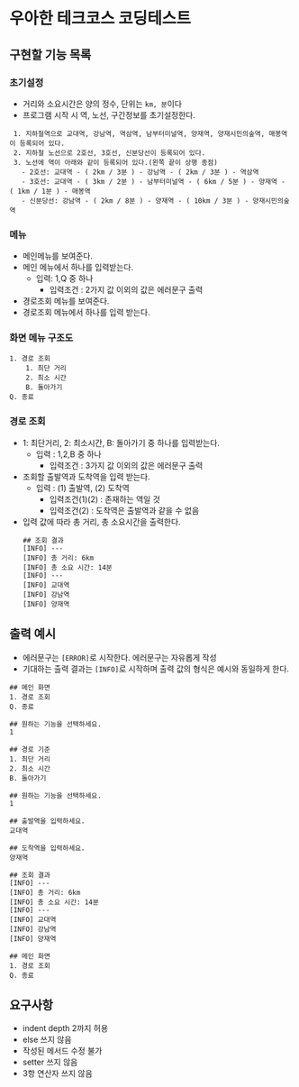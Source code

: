 # 우아한 테크코스 코딩테스트

## 구현할 기능 목록

### 초기설정

- 거리와 소요시간은 양의 정수, 단위는 `km, 분`이다
- 프로그램 시작 시 역, 노선, 구간정보를 초기설정한다.
```
 1. 지하철역으로 교대역, 강남역, 역삼역, 남부터미널역, 양재역, 양재시민의숲역, 매봉역이 등록되어 있다.
 2. 지하철 노선으로 2호선, 3호선, 신분당선이 등록되어 있다.
 3. 노선에 역이 아래와 같이 등록되어 있다.(왼쪽 끝이 상행 종점)
   - 2호선: 교대역 - ( 2km / 3분 ) - 강남역 - ( 2km / 3분 ) - 역삼역
   - 3호선: 교대역 - ( 3km / 2분 ) - 남부터미널역 - ( 6km / 5분 ) - 양재역 - ( 1km / 1분 ) - 매봉역
   - 신분당선: 강남역 - ( 2km / 8분 ) - 양재역 - ( 10km / 3분 ) - 양재시민의숲역
```

### 메뉴

- 메인메뉴를 보여준다.
- 메인 메뉴에서 하나를 입력받는다.
    - 입력: 1,Q 중 하나
        - 입력조건 : 2가지 값 이외의 값은 에러문구 출력
- 경로조회 메뉴를 보여준다.
- 경로조회 메뉴에서 하나를 입력 받는다.

### 화면 메뉴 구조도

```
1. 경로 조회
    1. 최단 거리
    2. 최소 시간
    B. 돌아가기
Q. 종료
```

### 경로 조회

- 1: 최단거리, 2: 최소시간, B: 돌아가기 중 하나를 입력받는다.
    - 입력 : 1,2,B 중 하나
        - 입력조건 : 3가지 값 이외의 값은 에러문구 출력
- 조회할 출발역과 도착역을 입력 받는다.
    - 입력 : (1) 출발역, (2) 도착역
        - 입력조건(1)(2) : 존재하는 역일 것
        - 입력조건(2) : 도착역은 출발역과 같을 수 없음
- 입력 값에 따라 총 거리, 총 소요시간을 출력한다.
    ```
  ## 조회 결과
  [INFO] ---
  [INFO] 총 거리: 6km
  [INFO] 총 소요 시간: 14분
  [INFO] ---
  [INFO] 교대역
  [INFO] 강남역
  [INFO] 양재역
  ```

## 출력 예시
- 에러문구는 `[ERROR]`로 시작한다. 에러문구는 자유롭게 작성
- 기대하는 출력 결과는 `[INFO]`로 시작하며 출력 값의 형식은 예시와 동일하게 한다.
```
## 메인 화면
1. 경로 조회
Q. 종료

## 원하는 기능을 선택하세요.
1

## 경로 기준
1. 최단 거리
2. 최소 시간
B. 돌아가기

## 원하는 기능을 선택하세요.
1

## 출발역을 입력하세요.
교대역

## 도착역을 입력하세요.
양재역

## 조회 결과
[INFO] ---
[INFO] 총 거리: 6km
[INFO] 총 소요 시간: 14분
[INFO] ---
[INFO] 교대역
[INFO] 강남역
[INFO] 양재역

## 메인 화면
1. 경로 조회
Q. 종료
```
## 요구사항
- indent depth 2까지 허용
- else 쓰지 않음
- 작성된 메서드 수정 불가
- setter 쓰지 않음
- 3항 연산자 쓰지 않음
